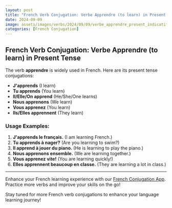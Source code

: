 ```yaml
---
layout: post
title: "French Verb Conjugation: Verbe Apprendre (to learn) in Present Tense"
date: 2024-09-09
image: assets/images/verbs/2024/09/09/verbe_apprendre_present_indicatif.png
categories: [French Conjugation]
---
```


## French Verb Conjugation: Verbe Apprendre (to learn) in Present Tense

The verb **apprendre** is widely used in French. Here are its present tense conjugations:

- **J'apprends** (I learn)
- **Tu apprends** (You learn)
- **Il/Elle/On apprend** (He/She/One learns)
- **Nous apprenons** (We learn)
- **Vous apprenez** (You learn)
- **Ils/Elles apprennent** (They learn)

### Usage Examples:

1. **J'apprends le français.** (I am learning French.)
2. **Tu apprends à nager?** (Are you learning to swim?)
3. **Il apprend à jouer du piano.** (He is learning to play the piano.)
4. **Nous apprenons ensemble.** (We are learning together.)
5. **Vous apprenez vite!** (You are learning quickly!)
6. **Elles apprennent beaucoup en classe.** (They are learning a lot in class.)

---

Enhance your French learning experience with our [French Conjugation App]({{site.appStore.url}}). Practice more verbs and improve your skills on the go!

Stay tuned for more French verb conjugations to enhance your language learning journey!